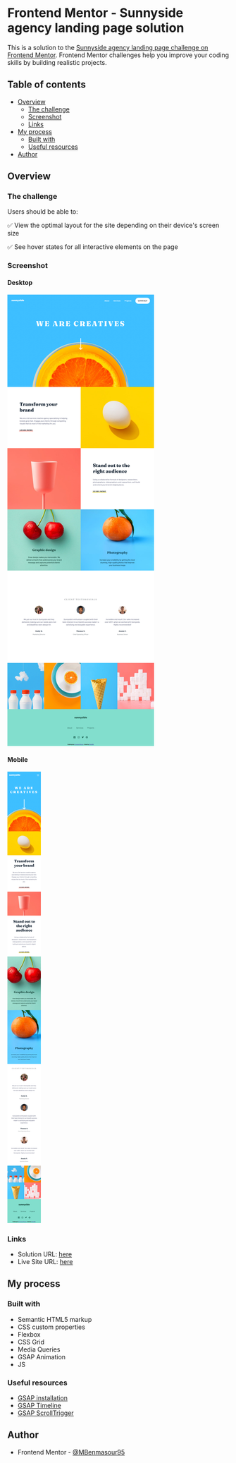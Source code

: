 # Frontend Mentor - Sunnyside agency landing page solution

This is a solution to the [Sunnyside agency landing page challenge on Frontend Mentor](https://www.frontendmentor.io/challenges/sunnyside-agency-landing-page-7yVs3B6ef). Frontend Mentor challenges help you improve your coding skills by building realistic projects.

## Table of contents

- [Overview](#overview)
  - [The challenge](#the-challenge)
  - [Screenshot](#screenshot)
  - [Links](#links)
- [My process](#my-process)
  - [Built with](#built-with)
  - [Useful resources](#useful-resources)
- [Author](#author)

## Overview

### The challenge

Users should be able to:

:white_check_mark: View the optimal layout for the site depending on their device's screen size

:white_check_mark: See hover states for all interactive elements on the page

### Screenshot

#### Desktop

![desktop](./screenshots/desktop.png)

#### Mobile

![mobile](./screenshots/mobile.png)

### Links

- Solution URL: [here](https://www.frontendmentor.io/solutions/sunnyside-agency-landing-page-using-html-css-js-gsap-orYY-RWwpa)
- Live Site URL: [here](https://mbenmasour95.github.io/Sunnyside-agency-landing-page/)

## My process

### Built with

- Semantic HTML5 markup
- CSS custom properties
- Flexbox
- CSS Grid
- Media Queries
- GSAP Animation
- JS

### Useful resources

- [GSAP installation](https://greensock.com/docs/v3/Installation)
- [GSAP Timeline](https://greensock.com/docs/v3/GSAP/Timeline)
- [GSAP ScrollTrigger](https://greensock.com/docs/v3/Plugins/ScrollTrigger)

## Author

- Frontend Mentor - [@MBenmasour95](https://www.frontendmentor.io/profile/MBenmasour95)
